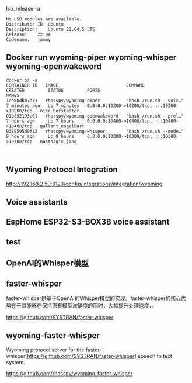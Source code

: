 
lsb_release -a
~~~
No LSB modules are available.
Distributor ID:	Ubuntu
Description:	Ubuntu 22.04.5 LTS
Release:	22.04
Codename:	jammy
~~~

## Docker run wyoming-piper  wyoming-whisper  wyoming-openwakeword

~~~
docker ps -a
CONTAINER ID   IMAGE                          COMMAND                  CREATED         STATUS         PORTS                                           NAMES
1ee50dbb7a33   rhasspy/wyoming-piper          "bash /run.sh --voic…"   7 minutes ago   Up 7 minutes   0.0.0.0:10200->10200/tcp, :::10200->10200/tcp   nice_hofstadter
01b832193e61   rhasspy/wyoming-openwakeword   "bash /run.sh --prel…"   7 hours ago     Up 7 hours     0.0.0.0:10400->10400/tcp, :::10400->10400/tcp   gallant_engelbart
0389595d9f22   rhasspy/wyoming-whisper        "bash /run.sh --mode…"   8 hours ago     Up 8 hours     0.0.0.0:10300->10300/tcp, :::10300->10300/tcp   nostalgic_jang



~~~

## Wyoming Protocol Integration

http://192.168.2.50:8123/config/integrations/integration/wyoming


## Voice assistants



## EspHome  ESP32-S3-BOX3B voice assistant


## test




## OpenAI的Whisper模型

## faster-whisper

faster-whisper是基于OpenAI的Whisper模型的实现。faster-whisper的核心优势在于其能够在保持原有模型准确度的同时，大幅提升处理速度，。

https://github.com/SYSTRAN/faster-whisper

## wyoming-faster-whisper

Wyoming protocol server for the faster-whisper[https://github.com/SYSTRAN/faster-whisper] speech to text system.

https://github.com/rhasspy/wyoming-faster-whisper